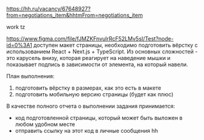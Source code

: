 
https://hh.ru/vacancy/67648927?from=negotiations_item&hhtmFrom=negotiations_item

work tz

https://www.figma.com/file/fJMZKFnvulrRcF52LMv5sI/Test?node-id=0%3A1 доступен макет страницы, необходимо подготовить вёрстку с использованием React + Next.js + TypeScript. Из основных сложностей - это карусель внизу, которая реагирует на наведение мышки и показывает подпись в зависимости от элемента, на который навели.

План выполнения:
1) подготовить вёрстку в размерах, как это есть в макете
2) подготовить мобильную версию страницы (будет как плюс)

В качестве полного отчета о выполнении задания принимается:
- код подготовленной страницы, который может быть выложен в любом удобном месте
- отправить ссылку на этот код в личные сообщения hh